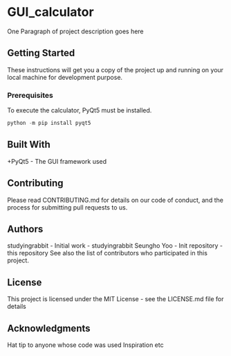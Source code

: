 # GUI_calculator
One Paragraph of project description goes here

## Getting Started
These instructions will get you a copy of the project up and running on your local machine for development purpose.

### Prerequisites
To execute the calculator, PyQt5 must be installed.
```c
python -m pip install pyqt5
```

## Built With

+PyQt5 - The GUI framework used

## Contributing
Please read CONTRIBUTING.md for details on our code of conduct, and the process for submitting pull requests to us.

## Authors
studyingrabbit - Initial work - studyingrabbit
Seungho Yoo - Init repository - this repository
See also the list of contributors who participated in this project.

## License
This project is licensed under the MIT License - see the LICENSE.md file for details

## Acknowledgments
Hat tip to anyone whose code was used
Inspiration
etc
